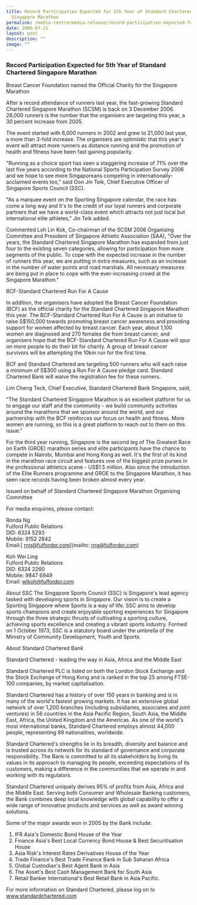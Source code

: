 ```yaml
---
title: Record Participation Expected for 5th Year of Standard Chartered
  Singapore Marathon
permalink: /media-centre/media-release/record-participation-expected-for-5th-year-of-standard-chartered-singapo/
date: 2006-07-21
layout: post
description: ""
image: ""
---
```

### **Record Participation Expected for 5th Year of Standard Chartered Singapore Marathon**

Breast Cancer Foundation named the Official Charity for the Singapore Marathon

After a record attendance of runners last year, the fast-growing Standard Chartered Singapore Marathon (SCSM) is back on 3 December 2006. 28,000 runners is the number that the organisers are targeting this year, a 30 percent increase from 2005.

The event started with 6,000 runners in 2002 and grew to 21,000 last year, a more than 3-fold increase. The organisers are optimistic that this year's event will attract more runners as distance running and the promotion of health and fitness have been fast gaining popularity.

"Running as a choice sport has seen a staggering increase of 71% over the last five years according to the National Sports Participation Survey 2006 and we hope to see more Singaporeans competing in internationally-acclaimed events too," said Oon Jin Teik, Chief Executive Officer of Singapore Sports Council (SSC).

"As a marquee event on the Sporting Singapore calendar, the race has come a long way and it's to the credit of our loyal runners and corporate partners that we have a world-class event which attracts not just local but international elite athletes," Jin Teik added.

Commented Loh Lin Kok, Co-chairman of the SCSM 2006 Organising Committee and President of Singapore Athletic Association (SAA), "Over the years, the Standard Chartered Singapore Marathon has expanded from just four to the existing seven categories, allowing for participation from more segments of the public. To cope with the expected increase in the number of runners this year, we are putting in extra measures, such as an increase in the number of water points and road marshals. All necessary measures are being put in place to cope with the ever-increasing crowd at the Singapore Marathon."

BCF-Standard Chartered Run For A Cause

In addition, the organisers have adopted the Breast Cancer Foundation (BCF) as the official charity for the Standard Chartered Singapore Marathon this year. The BCF-Standard Chartered Run For A Cause is an initiative to raise S$150,000 towards promoting breast cancer awareness and providing support for women affected by breast cancer. Each year, about 1,100 women are diagnosed and 270 females die from breast cancer, and organisers hope that the BCF-Standard Chartered Run For A Cause will spur on more people to do their bit for charity. A group of breast cancer survivors will be attempting the 10km run for the first time.

BCF and Standard Chartered are targeting 500 runners who will each raise a minimum of S$300 using a Run For A Cause pledge card. Standard Chartered Bank will waive the registration fee for these runners.

Lim Cheng Teck, Chief Executive, Standard Chartered Bank Singapore, said,

"The Standard Chartered Singapore Marathon is an excellent platform for us to engage our staff and the community - we build community activities around the marathons that we sponsor around the world, and our partnership with the BCF reinforces our focus on health and fitness. More women are running, so this is a great platform to reach out to them on this issue."

For the third year running, Singapore is the second leg of The Greatest Race on Earth (GROE) marathon series and elite participants have the chance to compete in Nairobi, Mumbai and Hong Kong as well. It's the first of its kind in the marathon race circuit and features one of the biggest prize purses in the professional athletics scene - US$1.5 million. Also since the introduction of the Elite Runners programme and GROE to the Singapore Marathon, it has seen race records having been broken almost every year.

Issued on behalf of Standard Chartered Singapore Marathon Organising Committee


For media enquiries, please contact:

Ronda Ng
<br>
Fulford Public Relations
<br>
DID: 6324 5293
<br>
Mobile: 9152 2842
<br>
Email:[ rng@fulfordpr.com](mailto: rng@fulfordpr.com)

Koh Wei Ling
<br>
Fulford Public Relations
<br>
DID: 6324 2260
<br>
Mobile: 9847 6949
<br>
Email: [wlkoh@fulfordpr.com](mailto:wlkoh@fulfordpr.com)



About SSC
The Singapore Sports Council (SSC) is Singapore's lead agency tasked with developing sports in Singapore. Our vision is to create a Sporting Singapore where Sports is a way of life. SSC aims to develop sports champions and create enjoyable sporting experiences for Singapore through the three strategic thrusts of cultivating a sporting culture, achieving sports excellence and creating a vibrant sports industry. Formed on 1 October 1973, SSC is a statutory board under the umbrella of the Ministry of Community Development, Youth and Sports.

About Standard Chartered Bank

Standard Chartered - leading the way in Asia, Africa and the Middle East

Standard Chartered PLC is listed on both the London Stock Exchange and the Stock Exchange of Hong Kong and is ranked in the top 25 among FTSE-100 companies, by market capitalisation.


Standard Chartered has a history of over 150 years in banking and is in many of the world's fastest growing markets. It has an extensive global network of over 1,200 branches (including subsidiaries, associates and joint ventures) in 56 countries in the Asia Pacific Region, South Asia, the Middle East, Africa, the United Kingdom and the Americas. As one of the world's most international banks, Standard Chartered employs almost 44,000 people, representing 89 nationalities, worldwide.


Standard Chartered's strengths lie in its breadth, diversity and balance and is trusted across its network for its standard of governance and corporate responsibility. The Bank is committed to all its stakeholders by living its values in its approach to managing its people, exceeding expectations of its customers, making a difference in the communities that we operate in and working with its regulators.

Standard Chartered uniquely derives 95% of profits from Asia, Africa and the Middle East. Serving both Consumer and Wholesale Banking customers, the Bank combines deep local knowledge with global capability to offer a wide range of innovative products and services as well as award winning solutions.


Some of the major awards won in 2005 by the Bank include:
<br>
1. IFR Asia's Domestic Bond House of the Year
2. Finance Asia's Best Local Currency Bond House & Best Securitisation House
3. Asia Risk's Interest Rates Derivatives House of the Year
4. Trade Finance's Best Trade Finance Bank in Sub Saharan Africa
5. Global Custodian's Best Agent Bank in Asia
6. The Asset's Best Cash Management Bank for South Asia
7. Retail Banker International's Best Retail Bank in Asia Pacific.

For more information on Standard Chartered, please log on to www.standardchartered.com